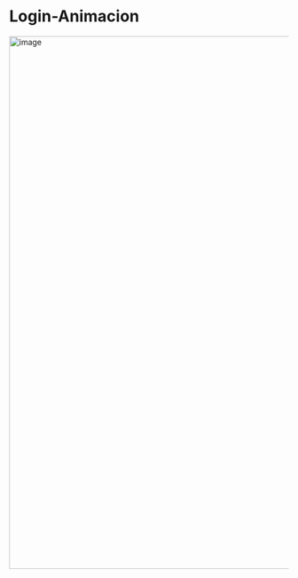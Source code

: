 # Login-Animacion
<img width="960" alt="image" src="https://user-images.githubusercontent.com/76132974/151416092-fc976f52-55cd-4662-a6ec-6b518c3722e5.png">
